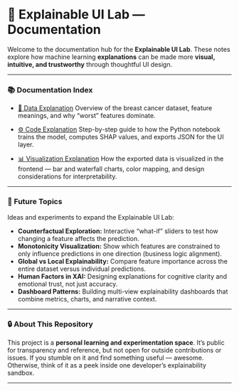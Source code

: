 # 🧭 Explainable UI Lab — Documentation

Welcome to the documentation hub for the **Explainable UI Lab**.
These notes explore how machine learning **explanations** can be made more **visual, intuitive, and trustworthy** through thoughtful UI design.

---

### 📚 Documentation Index

* [🧬 Data Explanation](./data_explanation.md)
  Overview of the breast cancer dataset, feature meanings, and why “worst” features dominate.

* [⚙️ Code Explanation](./code_explanation.md)
  Step-by-step guide to how the Python notebook trains the model, computes SHAP values, and exports JSON for the UI layer.

* [📊 Visualization Explanation](./viz_explanation.md)
  How the exported data is visualized in the frontend — bar and waterfall charts, color mapping, and design considerations for interpretability.

---

### 🔮 Future Topics

Ideas and experiments to expand the Explainable UI Lab:

* **Counterfactual Exploration:** Interactive “what-if” sliders to test how changing a feature affects the prediction.
* **Monotonicity Visualization:** Show which features are constrained to only influence predictions in one direction (business logic alignment).
* **Global vs Local Explainability:** Compare feature importance across the entire dataset versus individual predictions.
* **Human Factors in XAI:** Designing explanations for cognitive clarity and emotional trust, not just accuracy.
* **Dashboard Patterns:** Building multi-view explainability dashboards that combine metrics, charts, and narrative context.

---

### 🔒 About This Repository

This project is a **personal learning and experimentation space**.
It’s public for transparency and reference, but not open for outside contributions or issues.
If you stumble on it and find something useful — awesome.
Otherwise, think of it as a peek inside one developer’s explainability sandbox.

---
